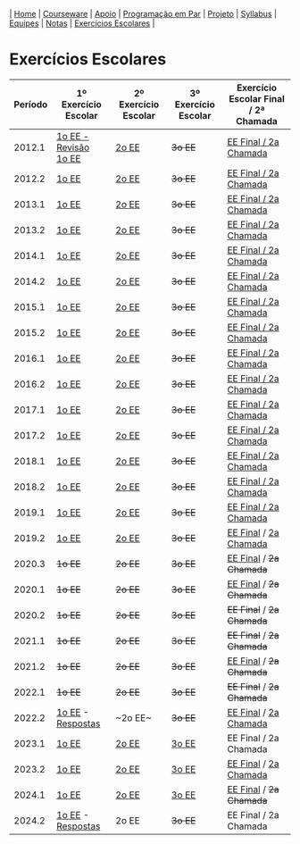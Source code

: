 | [Home](https://github.com/vinicius3w/if977) | [Courseware](/pages/courseware.md) | [Apoio](/pages/apoio.md) | [Programação em Par](/pages/pairprogramming.md) | [Projeto](/pages/projeto.md) | [Syllabus](/pages/syllabus.md) | [Equipes](/pages/equipes.md) | [Notas](/pages/avaliacoes.md) | [Exercícios Escolares](/pages/exerciciosescolares.md) |

# Exercícios Escolares

| Período | 1º Exercício Escolar | 2º Exercício Escolar | 3º Exercício Escolar | Exercício Escolar Final / 2ª Chamada |
|---------|----------------------|----------------------|----------------------|--------------------------------------|
| 2012.1 | [1o EE - Revisão](https://github.com/vinicius3w/IF977/blob/master/exams/if977-2012-1-Prova1%20-%20revisao%20ESS.pdf) <BR> [1o EE](https://github.com/vinicius3w/IF977/blob/master/exams/if977-2012-1-Prova1.pdf) | [2o EE](https://github.com/vinicius3w/IF977/blob/master/exams/if977-2012-1-Prova2.pdf) | ~~3o EE~~ | [EE Final / 2a Chamada](https://github.com/vinicius3w/IF977/blob/master/exams/if977-2012-1-Prova-Final.pdf) |
| 2012.2 | [1o EE](https://github.com/vinicius3w/IF977/blob/master/exams/if977-2012-2-Prova1.pdf) | [2o EE](https://github.com/vinicius3w/IF977/blob/master/exams/if977-2012-2-Prova2.pdf) | ~~3o EE~~ | [EE Final / 2a Chamada](https://github.com/vinicius3w/IF977/blob/master/exams/if977-2012-2-Prova-Final.pdf) |
| 2013.1 | [1o EE](https://github.com/vinicius3w/IF977/blob/master/exams/if977-2013-1-Prova1.pdf) | [2o EE](https://github.com/vinicius3w/IF977/blob/master/exams/if977-2013-1-Prova2.pdf) | ~~3o EE~~ | [EE Final / 2a Chamada](https://github.com/vinicius3w/IF977/blob/master/exams/if977-2013-1-Prova3-Final.pdf) |
| 2013.2 | [1o EE](https://github.com/vinicius3w/IF977/blob/master/exams/if977-2013-2-Prova1.pdf) | [2o EE](https://github.com/vinicius3w/IF977/blob/master/exams/if977-2013-2-Prova2.pdf) | ~~3o EE~~ | [EE Final / 2a Chamada](https://github.com/vinicius3w/IF977/blob/master/exams/if977-2013-2-Prova3-Final.pdf) |
| 2014.1 | [1o EE](https://github.com/vinicius3w/IF977/blob/master/exams/if977-2014-1-Prova1.pdf) | [2o EE](https://github.com/vinicius3w/IF977/blob/master/exams/if977-2014-1-Prova2.pdf) | ~~3o EE~~ | [EE Final / 2a Chamada](https://github.com/vinicius3w/IF977/blob/master/exams/if977-2014-1-Prova3-Final.pdf) |
| 2014.2 | [1o EE](https://github.com/vinicius3w/IF977/blob/master/exams/if977-2014-2-Prova1.pdf) | [2o EE](https://github.com/vinicius3w/IF977/blob/master/exams/if977-2014-2-Prova2.pdf) | ~~3o EE~~ | [EE Final / 2a Chamada](https://github.com/vinicius3w/IF977/blob/master/exams/if977-2014-2-Prova3-Final.pdf) |
| 2015.1 | [1o EE](https://github.com/vinicius3w/IF977/blob/master/exams/if977-2015-1-Prova1.pdf) | [2o EE](https://github.com/vinicius3w/IF977/blob/master/exams/if977-2015-1-Prova2.pdf) | ~~3o EE~~ | [EE Final / 2a Chamada](https://github.com/vinicius3w/IF977/blob/master/exams/if977-2015-1-Prova3-Final.pdf) |
| 2015.2 | [1o EE](https://github.com/vinicius3w/IF977/blob/master/exams/if977-2015-2-Prova1.pdf) | [2o EE](https://github.com/vinicius3w/IF977/blob/master/exams/if977-2015-2-Prova2.pdf) | ~~3o EE~~ | [EE Final / 2a Chamada](https://github.com/vinicius3w/IF977/blob/master/exams/if977-2015-2-Prova3-Final.pdf) |
| 2016.1 | [1o EE](https://github.com/vinicius3w/IF977/blob/master/exams/if977-2016-1-Prova1.pdf) | [2o EE](https://github.com/vinicius3w/IF977/blob/master/exams/if977-2016-1-Prova2.pdf) | ~~3o EE~~ | [EE Final / 2a Chamada](https://github.com/vinicius3w/IF977/blob/master/exams/if977-2016-1-Prova3-Final.pdf) |
| 2016.2 | [1o EE](https://github.com/vinicius3w/IF977/blob/master/exams/if977-2016-2-Prova1.pdf) | [2o EE](https://github.com/vinicius3w/IF977/blob/master/exams/if977-2016-2-Prova2.pdf) | ~~3o EE~~ | [EE Final / 2a Chamada](https://github.com/vinicius3w/IF977/blob/master/exams/if977-2016-2-Prova3-Final.pdf) |
| 2017.1 | [1o EE](https://github.com/vinicius3w/IF977/blob/master/exams/if977-2017-1-Prova1.pdf) | [2o EE](https://github.com/vinicius3w/IF977/blob/master/exams/if977-2017-1-Prova2.pdf) | ~~3o EE~~ | [EE Final / 2a Chamada](https://github.com/vinicius3w/IF977/blob/master/exams/if977-2017-1-Prova3-Final.pdf) |
| 2017.2 | [1o EE](https://github.com/vinicius3w/IF977/blob/master/exams/if977-2017-2-Prova1.pdf) | [2o EE](https://github.com/vinicius3w/IF977/blob/master/exams/if977-2017-2-Prova2.pdf) | ~~3o EE~~ | [EE Final / 2a Chamada](https://github.com/vinicius3w/IF977/blob/master/exams/if977-2017-2-Prova3-Final.pdf) |
| 2018.1 | [1o EE](https://github.com/vinicius3w/IF977/blob/master/exams/if977-2018-1-Prova1.pdf) | [2o EE](https://github.com/vinicius3w/IF977/blob/master/exams/if977-2018-1-Prova2.pdf) | ~~3o EE~~ | [EE Final / 2a Chamada](https://github.com/vinicius3w/IF977/blob/master/exams/if977-2018-1-Prova3-Final.pdf) |
| 2018.2 | [1o EE](https://github.com/vinicius3w/IF977/blob/master/exams/if977-2018-2-Prova1.pdf) | [2o EE](https://github.com/vinicius3w/IF977/blob/master/exams/if977-2018-2-Prova2.pdf) | ~~3o EE~~ | [EE Final / 2a Chamada](https://github.com/vinicius3w/IF977/blob/master/exams/if977-2018-2-Prova3-Final.pdf) |
| 2019.1 | [1o EE](https://github.com/vinicius3w/IF977/blob/master/exams/if977-2019-1-Prova1.pdf) | [2o EE](https://github.com/vinicius3w/IF977/blob/master/exams/if977-2019-1-Prova2.pdf) | ~~3o EE~~ | [EE Final / 2a Chamada](https://github.com/vinicius3w/IF977/blob/master/exams/if977-2019-1-Prova3-Final.pdf) |
| 2019.2 | [1o EE](https://github.com/vinicius3w/IF977/blob/master/exams/if977-2019-2-Prova1.pdf) | [2o EE](https://github.com/vinicius3w/IF977/blob/master/exams/if977-2019-2-Prova2.pdf) | ~~3o EE~~ | [EE Final](https://github.com/IF977/if977/blob/master/exams/if977-2019-2-Prova3-Final.pdf) / [2a Chamada](https://github.com/IF977/if977/blob/master/exams/if977-2019-2-Prova3-2aChamada.pdf) |
| 2020.3 | ~~1o EE~~ | ~~2o EE~~ | ~~3o EE~~ | [EE Final](https://github.com/IF977/if977/blob/master/exams/if977-2020-3-Prova3-Final.pdf) / ~~2a Chamada~~ |
| 2020.1 | ~~1o EE~~ | ~~2o EE~~ | ~~3o EE~~ | [EE Final](https://github.com/IF977/if977/blob/master/exams/if977-2020-1-Prova3-Final.pdf) / ~~2a Chamada~~ |
| 2020.2 | ~~1o EE~~ | ~~2o EE~~ | ~~3o EE~~ | ~~EE Final~~ / ~~2a Chamada~~ |
| 2021.1 | ~~1o EE~~ | ~~2o EE~~ | ~~3o EE~~ | ~~EE Final~~ / ~~2a Chamada~~ |
| 2021.2 | ~~1o EE~~ | ~~2o EE~~ | ~~3o EE~~ | [EE Final](https://github.com/IF977/if977/blob/master/exams/if977-2021-2-Prova3-Final.pdf) / ~~2a Chamada~~ |
| 2022.1 | ~~1o EE~~ | ~~2o EE~~ | ~~3o EE~~ | ~~EE Final~~ / ~~2a Chamada~~ |
| 2022.2 | [1o EE](https://github.com/IF977/if977/blob/master/exams/if977-2022-2-Prova1.pdf) - [Respostas](https://github.com/IF977/if977/blob/master/exams/if977-2022-2-Prova1-espelho-respostas.pdf) | ~2o EE~ | ~~3o EE~~ | [EE Final](https://github.com/IF977/if977/blob/master/exams/if977-2022-2-ProvaFinal.pdf) / [2a Chamada](https://github.com/IF977/if977/blob/master/exams/if977-2022-2-Prova2a-Chamada.pdf) |
| 2023.1 | [1o EE](https://github.com/IF977/if977/blob/master/exams/if977-2023-1-Prova1.pdf) | [2o EE](https://github.com/IF977/if977/blob/master/exams/if977-2023-1-Prova2.pdf) | [3o EE](https://github.com/IF977/if977/blob/master/exams/if977-2023-1-Prova3.pdf) | EE Final / 2a Chamada |
| 2023.2 | [1o EE](https://github.com/IF977/if977/blob/master/exams/if977-2023-2-Prova1.pdf) | [2o EE](https://github.com/IF977/if977/blob/master/exams/if977-2023-2-Prova2.pdf) | [3o EE](https://github.com/IF977/if977/blob/master/exams/if977-2023-2-Prova3.pdf) | [EE Final](https://github.com/IF977/if977/blob/master/exams/if977-2023-2-ProvaFinal.pdf) / [2a Chamada](https://github.com/IF977/if977/blob/master/exams/if977-2023-2-Prova2a-Chamada.pdf) |
| 2024.1 | [1o EE](https://github.com/IF977/if977/blob/master/exams/if977-2024-1-Prova1.pdf) | [2o EE](https://github.com/IF977/if977/blob/master/exams/if977-2024-1-Prova2.pdf) | [3o EE](https://github.com/IF977/if977/blob/master/exams/if977-2024-1-Prova3.pdf) | [EE Final](https://github.com/IF977/if977/blob/master/exams/if977-2024-1-ProvaFinal.pdf) / ~~2a Chamada~~ |
| 2024.2 | [1o EE](https://github.com/IF977/if977/blob/master/exams/if977-2024-2-Prova1.pdf) - [Respostas](https://github.com/IF977/if977/blob/master/exams/if977-2024-2-Prova1-espelho-respostas.pdf) | 2o EE | ~~3o EE~~ | EE Final / 2a Chamada |
